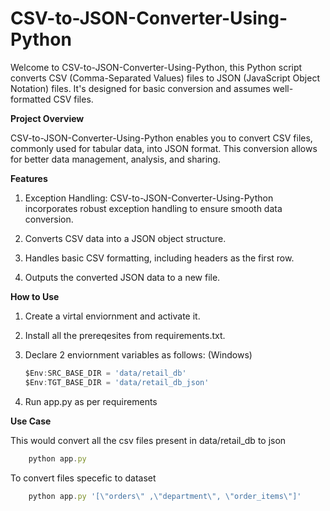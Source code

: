 # CSV-to-JSON-Converter-Using-Python

Welcome to CSV-to-JSON-Converter-Using-Python, this Python script converts CSV (Comma-Separated Values) files to JSON (JavaScript Object Notation) files. It's designed for basic conversion and assumes well-formatted CSV files.

**Project Overview**

CSV-to-JSON-Converter-Using-Python enables you to convert CSV files, commonly used for tabular data, into JSON format. This conversion allows for better data management, analysis, and sharing.

**Features**

1. Exception Handling: CSV-to-JSON-Converter-Using-Python incorporates robust exception handling to ensure smooth data conversion.

2. Converts CSV data into a JSON object structure.

3. Handles basic CSV formatting, including headers as the first row.

4. Outputs the converted JSON data to a new file.

**How to Use** 

1. Create a virtal enviornment and activate it.

2. Install all the prereqesites from requirements.txt.

3. Declare 2 enviornment variables as follows:
    (Windows)
    ```js
    $Env:SRC_BASE_DIR = 'data/retail_db'
    $Env:TGT_BASE_DIR = 'data/retail_db_json'
    ```
4. Run app.py as per requirements

**Use Case**

This would convert all the csv files present in data/retail_db to json
```js
    python app.py
```

To convert files specefic to dataset
```js
    python app.py '[\"orders\" ,\"department\", \"order_items\"]'
```
